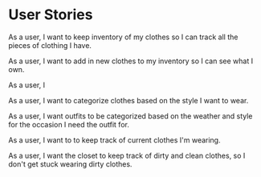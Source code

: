 User Stories
====================

<p>As a user, I want to keep inventory of my clothes so I can track all the pieces of clothing I have.</p>

<p>As a user, I want to add in new clothes to my inventory so I can see what I own.</p>

<p>As a user, I </p>

<p>As a user, I want to categorize clothes based on the style I want to wear.</p>

<p>As a user, I want outfits to be categorized based on the weather and style for the occasion I need the outfit for.</p>

<p>As a user, I want to  to keep track of current clothes I'm wearing.</p>

<p>As a user, I want the closet to keep track of dirty and clean clothes, so I don't get stuck wearing dirty clothes.</p>